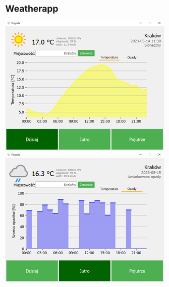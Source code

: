 # Weatherapp

![alt text](https://github.com/przemek-dul/Weatherapp/blob/master/app1.png?raw=true)
![alt text](https://github.com/przemek-dul/Weatherapp/blob/master/app2.png?raw=true)
